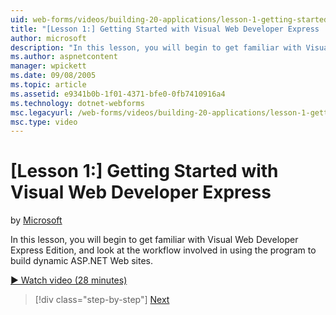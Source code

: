 ```yaml
---
uid: web-forms/videos/building-20-applications/lesson-1-getting-started-with-visual-web-developer-express
title: "[Lesson 1:] Getting Started with Visual Web Developer Express | Microsoft Docs"
author: microsoft
description: "In this lesson, you will begin to get familiar with Visual Web Developer Express Edition, and look at the workflow involved in using the program to build dyn..."
ms.author: aspnetcontent
manager: wpickett
ms.date: 09/08/2005
ms.topic: article
ms.assetid: e9341b0b-1f01-4371-bfe0-0fb7410916a4
ms.technology: dotnet-webforms
msc.legacyurl: /web-forms/videos/building-20-applications/lesson-1-getting-started-with-visual-web-developer-express
msc.type: video
---
```

[Lesson 1:] Getting Started with Visual Web Developer Express
====================
by [Microsoft](https://github.com/microsoft)

In this lesson, you will begin to get familiar with Visual Web Developer Express Edition, and look at the workflow involved in using the program to build dynamic ASP.NET Web sites.

[&#9654; Watch video (28 minutes)](https://channel9.msdn.com/Blogs/ASP-NET-Site-Videos/lesson-1-getting-started-with-visual-web-developer-express)

> [!div class="step-by-step"]
> [Next](lesson-2-creating-a-web-forms-user-interface.md)
